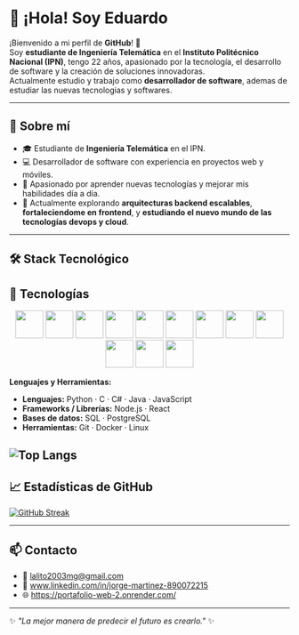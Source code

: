 
# 👋 ¡Hola! Soy Eduardo

¡Bienvenido a mi perfil de **GitHub**! 🚀  
Soy **estudiante de Ingeniería Telemática** en el **Instituto Politécnico Nacional (IPN)**, tengo 22 años, apasionado por la tecnología, el desarrollo de software y la creación de soluciones innovadoras.  
Actualmente estudio y trabajo como **desarrollador de software**, ademas de estudiar las nuevas tecnologias y softwares.

---

## 🚀 Sobre mí

- 🎓 Estudiante de **Ingeniería Telemática** en el IPN.
- 💻 Desarrollador de software con experiencia en proyectos web y móviles.
- 🧠 Apasionado por aprender nuevas tecnologías y mejorar mis habilidades día a día.
- 🌱 Actualmente explorando **arquitecturas backend escalables**, **fortaleciendome en frontend**, y **estudiando el nuevo mundo de las tecnologías devops y cloud**.

---

## 🛠️ Stack Tecnológico

## 🚀 Tecnologías

<p align="center">
  <img src="https://cdn.jsdelivr.net/gh/devicons/devicon/icons/python/python-original.svg" width="50" height="50"/>
  <img src="https://cdn.jsdelivr.net/gh/devicons/devicon/icons/c/c-original.svg" width="50" height="50"/>
  <img src="https://cdn.jsdelivr.net/gh/devicons/devicon/icons/csharp/csharp-original.svg" width="50" height="50"/>
  <img src="https://cdn.jsdelivr.net/gh/devicons/devicon/icons/java/java-original.svg" width="50" height="50"/>
  <img src="https://cdn.jsdelivr.net/gh/devicons/devicon/icons/javascript/javascript-original.svg" width="50" height="50"/>
  <img src="https://cdn.jsdelivr.net/gh/devicons/devicon/icons/nodejs/nodejs-original.svg" width="50" height="50"/>
  <img src="https://cdn.jsdelivr.net/gh/devicons/devicon/icons/react/react-original.svg" width="50" height="50"/>
  <img src="https://cdn.jsdelivr.net/gh/devicons/devicon/icons/css3/css3-original.svg" width="50" height="50"/>
  <img src="https://cdn.jsdelivr.net/gh/devicons/devicon/icons/postgresql/postgresql-original.svg" width="50" height="50"/>
  <img src="https://cdn.jsdelivr.net/gh/devicons/devicon/icons/git/git-original.svg" width="50" height="50"/>
  <img src="https://cdn.jsdelivr.net/gh/devicons/devicon/icons/docker/docker-original.svg" width="50" height="50"/>
  <img src="https://cdn.jsdelivr.net/gh/devicons/devicon/icons/linux/linux-original.svg" width="50" height="50"/>
</p>


**Lenguajes y Herramientas:**
- **Lenguajes:** Python · C · C# · Java · JavaScript
- **Frameworks / Librerías:** Node.js · React
- **Bases de datos:** SQL · PostgreSQL
- **Herramientas:** Git · Docker · Linux

![Top Langs](https://github-readme-stats.vercel.app/api/top-langs/?username=EduardoMG09&layout=compact&show_icons=true&theme=radical)
---

## 📈 Estadísticas de GitHub
[![GitHub Streak](https://github-readme-streak-stats.herokuapp.com?user=EduardoMG09&theme=transparent&hide_border=true&exclude_days=Sun%2CSat)](https://git.io/streak-stats)

---

## 📫 Contacto

- 📧 lalito2003mg@gmail.com  
- 💼 www.linkedin.com/in/jorge-martinez-890072215  
- 🌐 https://portafolio-web-2.onrender.com/

---

✨ _"La mejor manera de predecir el futuro es crearlo."_ ✨
